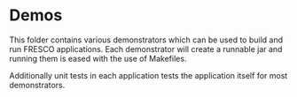 
Demos
=====

This folder contains various demonstrators which can be used to build and run
FRESCO applications. Each demonstrator will create a runnable jar and running
them is eased with the use of Makefiles. 

Additionally unit tests in each application tests the application itself for
most demonstrators.